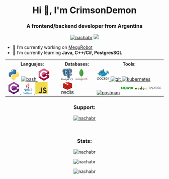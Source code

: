 <h1 align="center">Hi 👋, I'm CrimsonDemon</h1>
<h3 align="center">A frontend/backend developer from Argentina</h3>
<p align="center"> <a href="https://twitter.com/nachabr" target="blank"><img src="https://img.shields.io/badge/Twitter-1DA1F2?style=for-the-badge&logo=twitter&logoColor=white" alt="nachabr" /></a> <a href="t.me/CrimsonDemon" target="blank"><img src="https://img.shields.io/badge/Telegram-2CA5E0?style=for-the-badge&logo=telegram&logoColor=white"></a></p>

- 🔭 I’m currently working on [MeguRobot](https://github.com/MeguRobot/MeguRobot.git)
- 🌱 I’m currently learning **Java, C++/C#, PostgresSQL**

</p>
<table align="center">
<tr>
   <th scope="col">Languajes:</th>
   <th scope="col">Databases:</th>
  <th scope="col">Tools:</th>
</tr>
<tr>
   <td>
      <a href="https://www.python.org" target="_blank" rel="noreferrer"><img src="https://raw.githubusercontent.com/devicons/devicon/master/icons/python/python-original.svg" alt="python" width="40" height="40"/></a> <a href="https://www.gnu.org/software/bash/" target="_blank" rel="noreferrer"> <img src="https://www.vectorlogo.zone/logos/gnu_bash/gnu_bash-icon.svg" alt="bash" width="40" height="40"/> </a> <a href="https://www.w3schools.com/cpp/" target="_blank" rel="noreferrer"> <img src="https://raw.githubusercontent.com/devicons/devicon/master/icons/cplusplus/cplusplus-original.svg" alt="cplusplus" width="40" height="40"/> </a> <a href="https://www.w3schools.com/cs/" target="_blank" rel="noreferrer"> <img src="https://raw.githubusercontent.com/devicons/devicon/master/icons/csharp/csharp-original.svg" alt="csharp" width="40" height="40"/> </a>  </a> </a> <a href="https://www.java.com" target="_blank" rel="noreferrer"> <img src="https://raw.githubusercontent.com/devicons/devicon/master/icons/java/java-original.svg" alt="java" width="40" height="40"/> </a> <a href="https://developer.mozilla.org/en-US/docs/Web/JavaScript" target="_blank" rel="noreferrer"><img src="https://raw.githubusercontent.com/devicons/devicon/master/icons/javascript/javascript-original.svg" alt="javascript" width="40" height="40"/></a>
   </td>
   <td>
      <a href="https://www.postgresql.org" target="_blank" rel="noreferrer"> <img src="https://raw.githubusercontent.com/devicons/devicon/master/icons/postgresql/postgresql-original-wordmark.svg" alt="postgresql" width="40" height="40"/></a> <a href="https://www.mongodb.com/" target="_blank" rel="noreferrer"> <img src="https://raw.githubusercontent.com/devicons/devicon/master/icons/mongodb/mongodb-original-wordmark.svg" alt="mongodb" width="40" height="40"/></a> <a href="https://redis.io" target="_blank" rel="noreferrer"> <img src="https://raw.githubusercontent.com/devicons/devicon/master/icons/redis/redis-original-wordmark.svg" alt="redis" width="40" height="40"/></a>
   </td>
   <td>
      <a href="https://www.docker.com/" target="_blank" rel="noreferrer"> <img src="https://raw.githubusercontent.com/devicons/devicon/master/icons/docker/docker-original-wordmark.svg" alt="docker" width="40" height="40"/> <a href="https://git-scm.com/" target="_blank" rel="noreferrer"> <img src="https://www.vectorlogo.zone/logos/git-scm/git-scm-icon.svg" alt="git" width="40" height="40"/> <a href="https://kubernetes.io" target="_blank" rel="noreferrer"> <img src="https://www.vectorlogo.zone/logos/kubernetes/kubernetes-icon.svg" alt="kubernetes" width="40" height="40"/> </a> <a href="https://postman.com" target="_blank" rel="noreferrer"> <img src="https://www.vectorlogo.zone/logos/getpostman/getpostman-icon.svg" alt="postman" width="40" height="40"/></a> <a href="https://www.nginx.com" target="_blank" rel="noreferrer"> <img src="https://raw.githubusercontent.com/devicons/devicon/master/icons/nginx/nginx-original.svg" alt="nginx" width="40" height="40"/></a> <a href="https://nodejs.org" target="_blank" rel="noreferrer"> <img src="https://raw.githubusercontent.com/devicons/devicon/master/icons/nodejs/nodejs-original-wordmark.svg" alt="nodejs" width="40" height="40"/></a> </a> <a href="https://expressjs.com" target="_blank" rel="noreferrer"> <img src="https://raw.githubusercontent.com/devicons/devicon/master/icons/express/express-original-wordmark.svg" alt="express" width="40" height="40"/></a>
   </td>
</table>

<h3 align="center">Support:</h3>

   <p align="center" ><a href="https://ko-fi.com/nachabr"> <img src="https://cdn.ko-fi.com/cdn/kofi3.png?v=3" height="50" width="210" alt="nachabr"></a></p>
   <br>
   <h3 align="center">Stats:</h3>
   <p align="center"><img src="https://github-readme-stats.vercel.app/api/top-langs?username=nachabr&show_icons=true&locale=en&theme=github_dark&hide_border=true" alt="nachabr"/></p>
   <p align="center"><img src="https://github-readme-stats.vercel.app/api?username=nachabr&theme=github_dark&hide_border=true&show_icons=true&locale=en" alt="nachabr"></p>
   <p align="center"><img src="https://github-readme-streak-stats.herokuapp.com/?user=nachabr&theme=github-dark&hide_border=true" alt="nachabr"></p>

